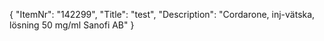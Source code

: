 {
  "ItemNr": "142299",
  "Title": "test",
  "Description": "Cordarone, inj-vätska, lösning 50 mg/ml Sanofi AB"
}